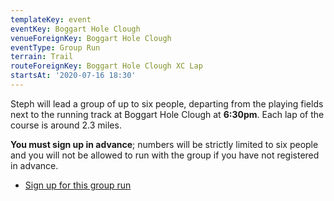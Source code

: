 ```yaml
---
templateKey: event
eventKey: Boggart Hole Clough
venueForeignKey: Boggart Hole Clough
eventType: Group Run
terrain: Trail
routeForeignKey: Boggart Hole Clough XC Lap
startsAt: '2020-07-16 18:30'
---
```

Steph will lead a group of up to six people, departing from the playing fields
next to the running track at Boggart Hole Clough at **6:30pm**. Each lap of the
course is around 2.3 miles.

**You must sign up in advance**; numbers will be strictly limited to six people 
and you will not be allowed to run with the group if you have not registered in 
advance.

* [Sign up for this group run](https://doodle.com/poll/mmn7wp3amtayssd3)
